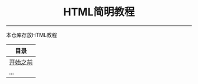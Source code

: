 <div align="center">

# HTML简明教程
<hr>

</div>

本仓库存放HTML教程

| 目录 |
| --- |
| [开始之前](/docs/beginning.md) |
| ... |
